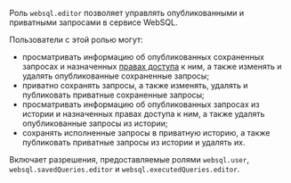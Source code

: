 Роль `websql.editor` позволяет управлять опубликованными и приватными запросами в сервисе WebSQL.

Пользователи с этой ролью могут:
* просматривать информацию об опубликованных сохраненных запросах и назначенных [правах доступа](../../iam/concepts/access-control/index.md) к ним, а также изменять и удалять опубликованные сохраненные запросы;
* приватно сохранять запросы, а также изменять, удалять и публиковать приватные сохраненные запросы;
* просматривать информацию об опубликованных запросах из истории и назначенных правах доступа к ним, а также удалять опубликованные запросы из истории;
* сохранять исполненные запросы в приватную историю, а также публиковать приватные запросы из истории и удалять их.

Включает разрешения, предоставляемые  ролями `websql.user`, `websql.savedQueries.editor` и `websql.executedQueries.editor`.